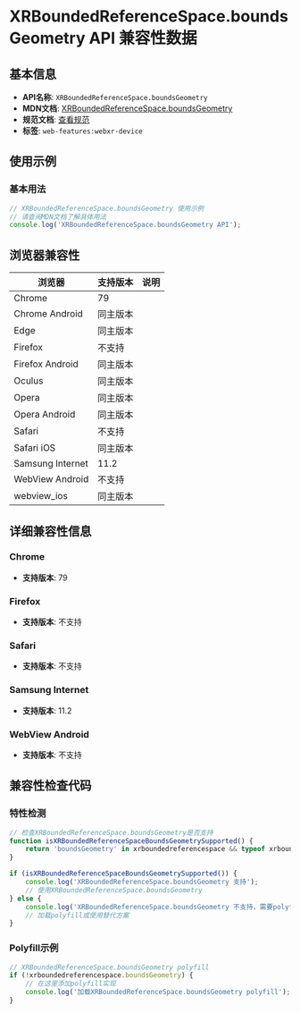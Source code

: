 # XRBoundedReferenceSpace.boundsGeometry API 兼容性数据

## 基本信息

- **API名称**: `XRBoundedReferenceSpace.boundsGeometry`
- **MDN文档**: [XRBoundedReferenceSpace.boundsGeometry](https://developer.mozilla.org/docs/Web/API/XRBoundedReferenceSpace/boundsGeometry)
- **规范文档**: [查看规范](https://immersive-web.github.io/webxr/#dom-xrboundedreferencespace-boundsgeometry)
- **标签**: `web-features:webxr-device`

## 使用示例

### 基本用法

```javascript
// XRBoundedReferenceSpace.boundsGeometry 使用示例
// 请查阅MDN文档了解具体用法
console.log('XRBoundedReferenceSpace.boundsGeometry API');
```

## 浏览器兼容性

| 浏览器 | 支持版本 | 说明 |
|--------|----------|------|
| Chrome | 79 |  |
| Chrome Android | 同主版本 |  |
| Edge | 同主版本 |  |
| Firefox | 不支持 |  |
| Firefox Android | 同主版本 |  |
| Oculus | 同主版本 |  |
| Opera | 同主版本 |  |
| Opera Android | 同主版本 |  |
| Safari | 不支持 |  |
| Safari iOS | 同主版本 |  |
| Samsung Internet | 11.2 |  |
| WebView Android | 不支持 |  |
| webview_ios | 同主版本 |  |

## 详细兼容性信息

### Chrome

- **支持版本**: 79

### Firefox

- **支持版本**: 不支持

### Safari

- **支持版本**: 不支持

### Samsung Internet

- **支持版本**: 11.2

### WebView Android

- **支持版本**: 不支持

## 兼容性检查代码

### 特性检测

```javascript
// 检查XRBoundedReferenceSpace.boundsGeometry是否支持
function isXRBoundedReferenceSpaceBoundsGeometrySupported() {
    return 'boundsGeometry' in xrboundedreferencespace && typeof xrboundedreferencespace.boundsGeometry === 'function';
}

if (isXRBoundedReferenceSpaceBoundsGeometrySupported()) {
    console.log('XRBoundedReferenceSpace.boundsGeometry 支持');
    // 使用XRBoundedReferenceSpace.boundsGeometry
} else {
    console.log('XRBoundedReferenceSpace.boundsGeometry 不支持，需要polyfill');
    // 加载polyfill或使用替代方案
}
```

### Polyfill示例

```javascript
// XRBoundedReferenceSpace.boundsGeometry polyfill
if (!xrboundedreferencespace.boundsGeometry) {
    // 在这里添加polyfill实现
    console.log('加载XRBoundedReferenceSpace.boundsGeometry polyfill');
}
```

